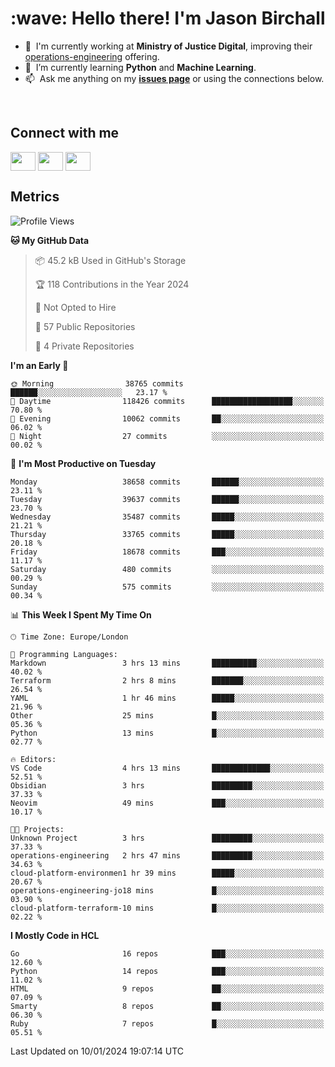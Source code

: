 <h1 align="left" id="jason-title">:wave: Hello there! I'm Jason Birchall</h1>

- :office: &nbsp;I'm currently working at **Ministry of Justice Digital**, improving their [operations-engineering](https://github.com/ministryofjustice/operations-engineering) offering.
- :seedling: &nbsp;I’m currently learning **Python** and **Machine Learning**.
- :mailbox: &nbsp;Ask me anything on my **[issues page]** or using the connections below.


<br>

<h2>Connect with me</h2>
<p>
<a href="https://twitter.com/jsonBirchall" target="blank"><img align="center" src="https://cdn.jsdelivr.net/npm/simple-icons@3.0.1/icons/twitter.svg" alt="" height="30" width="40" /></a>
<a href="https://keybase.io/json0" target="blank"><img align="center" src="https://cdn.jsdelivr.net/npm/simple-icons@3.0.1/icons/keybase.svg" alt="" height="30" width="40" /></a>
<a href="https://www.reddit.com/user/kakorate" target="blank"><img align="center" src="https://cdn.jsdelivr.net/npm/simple-icons@3.0.1/icons/reddit.svg" alt="" height="30" width="40" /></a>
</p>

<h2>Metrics</h2>

<!--START_SECTION:waka-->
![Profile Views](http://img.shields.io/badge/Profile%20Views-0-blue)

**🐱 My GitHub Data** 

> 📦 45.2 kB Used in GitHub's Storage 
 > 
> 🏆 118 Contributions in the Year 2024
 > 
> 🚫 Not Opted to Hire
 > 
> 📜 57 Public Repositories 
 > 
> 🔑 4 Private Repositories 
 > 
**I'm an Early 🐤** 

```text
🌞 Morning                38765 commits       ██████░░░░░░░░░░░░░░░░░░░   23.17 % 
🌆 Daytime                118426 commits      ██████████████████░░░░░░░   70.80 % 
🌃 Evening                10062 commits       ██░░░░░░░░░░░░░░░░░░░░░░░   06.02 % 
🌙 Night                  27 commits          ░░░░░░░░░░░░░░░░░░░░░░░░░   00.02 % 
```
📅 **I'm Most Productive on Tuesday** 

```text
Monday                   38658 commits       ██████░░░░░░░░░░░░░░░░░░░   23.11 % 
Tuesday                  39637 commits       ██████░░░░░░░░░░░░░░░░░░░   23.70 % 
Wednesday                35487 commits       █████░░░░░░░░░░░░░░░░░░░░   21.21 % 
Thursday                 33765 commits       █████░░░░░░░░░░░░░░░░░░░░   20.18 % 
Friday                   18678 commits       ███░░░░░░░░░░░░░░░░░░░░░░   11.17 % 
Saturday                 480 commits         ░░░░░░░░░░░░░░░░░░░░░░░░░   00.29 % 
Sunday                   575 commits         ░░░░░░░░░░░░░░░░░░░░░░░░░   00.34 % 
```


📊 **This Week I Spent My Time On** 

```text
🕑︎ Time Zone: Europe/London

💬 Programming Languages: 
Markdown                 3 hrs 13 mins       ██████████░░░░░░░░░░░░░░░   40.02 % 
Terraform                2 hrs 8 mins        ███████░░░░░░░░░░░░░░░░░░   26.54 % 
YAML                     1 hr 46 mins        █████░░░░░░░░░░░░░░░░░░░░   21.96 % 
Other                    25 mins             █░░░░░░░░░░░░░░░░░░░░░░░░   05.36 % 
Python                   13 mins             █░░░░░░░░░░░░░░░░░░░░░░░░   02.77 % 

🔥 Editors: 
VS Code                  4 hrs 13 mins       █████████████░░░░░░░░░░░░   52.51 % 
Obsidian                 3 hrs               █████████░░░░░░░░░░░░░░░░   37.33 % 
Neovim                   49 mins             ███░░░░░░░░░░░░░░░░░░░░░░   10.17 % 

🐱‍💻 Projects: 
Unknown Project          3 hrs               █████████░░░░░░░░░░░░░░░░   37.33 % 
operations-engineering   2 hrs 47 mins       █████████░░░░░░░░░░░░░░░░   34.63 % 
cloud-platform-environmen1 hr 39 mins        █████░░░░░░░░░░░░░░░░░░░░   20.67 % 
operations-engineering-jo18 mins             █░░░░░░░░░░░░░░░░░░░░░░░░   03.90 % 
cloud-platform-terraform-10 mins             █░░░░░░░░░░░░░░░░░░░░░░░░   02.22 % 
```

**I Mostly Code in HCL** 

```text
Go                       16 repos            ███░░░░░░░░░░░░░░░░░░░░░░   12.60 % 
Python                   14 repos            ███░░░░░░░░░░░░░░░░░░░░░░   11.02 % 
HTML                     9 repos             ██░░░░░░░░░░░░░░░░░░░░░░░   07.09 % 
Smarty                   8 repos             ██░░░░░░░░░░░░░░░░░░░░░░░   06.30 % 
Ruby                     7 repos             █░░░░░░░░░░░░░░░░░░░░░░░░   05.51 % 
```




 Last Updated on 10/01/2024 19:07:14 UTC
<!--END_SECTION:waka-->

<!-- links -->

[issues page]: https://github.com/jasonBirchall/jasonBirchall/issues "jasonBirchall/issues"
